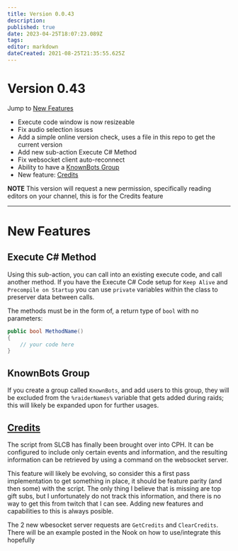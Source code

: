 ```yaml
---
title: Version 0.0.43
description: 
published: true
date: 2023-04-25T18:07:23.089Z
tags: 
editor: markdown
dateCreated: 2021-08-25T21:35:55.625Z
---
```


# Version 0.43

Jump to [New Features](#new-features)

* Execute code window is now resizeable
* Fix audio selection issues
* Add a simple online version check, uses a file in this repo to get the current version
* Add new sub-action Execute C# Method
* Fix websocket client auto-reconnect
* Ability to have a [KnownBots Group](https://github.com/nate1280/ChannelPointsHandler/wiki/Version-0.43#known-bots)
* New feature: [Credits](https://github.com/nate1280/ChannelPointsHandler/wiki/Version-0.43#credits)

**NOTE** This version will request a new permission, specifically reading editors on your channel, this is for the Credits feature

***
# New Features
## Execute C# Method
Using this sub-action, you can call into an existing execute code, and call another method.  If you have the Execute C# Code setup for `Keep Alive` and `Precompile on Startup` you can use `private` variables within the class to preserver data between calls.

The methods must be in the form of, a return type of `bool` with no parameters:
```csharp
public bool MethodName()
{
    // your code here
}
```

## KnownBots Group
If you create a group called `KnownBots`, and add users to this group, they will be excluded from the `%raiderNames%` variable that gets added during raids; this will likely be expanded upon for further usages.

## [Credits](https://github.com/nate1280/ChannelPointsHandler/wiki/Credits)
The script from SLCB has finally been brought over into CPH. It can be configured to include only certain events and information, and the resulting information can be retrieved by using a command on the websocket server.

This feature will likely be evolving, so consider this a first pass implementation to get something in place, it should be feature parity (and then some) with the script.  The only thing I believe that is missing are top gift subs, but I unfortunately do not track this information, and there is no way to get this from twitch that I can see.  Adding new features and capabilities to this is always posible.

The 2 new wbesocket server requests are `GetCredits` and `ClearCredits`.  There will be an example posted in the Nook on how to use/integrate this hopefully